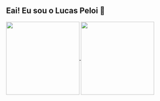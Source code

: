 ## Eai! Eu sou o Lucas Peloi 👋

<a href="[https://github.com/LucasPeloi/github-readme-stats](https://github-readme-stats.vercel.app/api?username=LucasPeloi&show_icons=true&theme=radical)">
  <img height=200 align="center" src="https://github-readme-stats.vercel.app/api?username=LucasPeloi" />
</a>
<a href="https://github.com/LucasPeloi/convoychat">
  <img height=200 align="center" src="https://github-readme-stats.vercel.app/api/top-langs?username=LucasPeloi&layout=compact&langs_count=8&card_width=320" />
</a>

